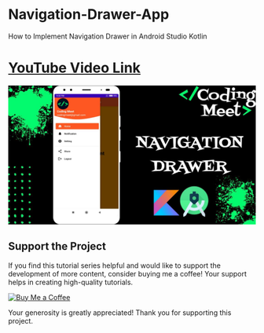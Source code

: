 # Navigation-Drawer-App
How to Implement Navigation Drawer in Android Studio Kotlin

# [YouTube Video Link](https://youtu.be/xmT9xAPao7M)

![App](image/img1.jpg)


## Support the Project

If you find this tutorial series helpful and would like to support the development of more content, consider buying me a coffee! Your support helps in creating high-quality tutorials.

[![Buy Me a Coffee](https://img.shields.io/badge/Buy%20Me%20a%20Coffee-Donate-orange?style=for-the-badge&logo=buy-me-a-coffee)](https://www.buymeacoffee.com/codingmeet)

Your generosity is greatly appreciated! Thank you for supporting this project.
